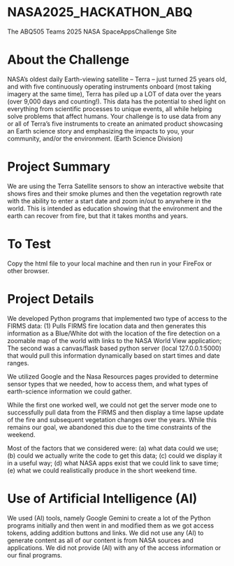 # NASA2025_HACKATHON_ABQ
The ABQ505 Teams 2025 NASA SpaceAppsChallenge Site

# About the Challenge

NASA’s oldest daily Earth-viewing satellite – Terra – just turned 25 years old, and with five continuously operating instruments onboard (most taking imagery at the same time), Terra has piled up a LOT of data over the years (over 9,000 days and counting!). This data has the potential to shed light on everything from scientific processes to unique events, all while helping solve problems that affect humans. Your challenge is to use data from any or all of Terra’s five instruments to create an animated product showcasing an Earth science story and emphasizing the impacts to you, your community, and/or the environment. (Earth Science Division)

# Project Summary

We are using the Terra Satellite sensors to show an interactive website that shows fires and their smoke plumes and then the vegetation regrowth rate with the ability to enter a start date and zoom in/out to anywhere in the world. This is intended as education showing that the environment and the earth can recover from fire, but that it takes months and years.

# To Test

Copy the html file to your local machine and then run in your FireFox or other browser.

# Project Details

We developed Python programs that implemented two type of access to the FIRMS data: (1) Pulls FIRMS fire location data and then generates this information as a Blue/White dot with the location of the fire detection on a zoomable map of the world with links to the NASA World View application; The second was a canvas/flask based python server (local 127.0.0.1:5000) that would pull this information dynamically based on start times and date ranges. 

We utilized Google and the Nasa Resources pages provided to determine sensor types that we needed, how to access them, and what types of earth-science information we could gather.

While the first one worked well, we could not get the server mode one to successfully pull data from the FIRMS and then display a time lapse update of the fire and subsequent vegetation changes over the years. While this remains our goal, we abandoned this due to the time constraints of the weekend.

Most of the factors that we considered were: (a) what data could we use; (b) could we actually write the code to get this data; (c) could we display it in a useful way; (d) what NASA apps exist that we could link to save time; (e) what we could realistically produce in the short weekend time.

# Use of Artificial Intelligence (AI)

We used (AI) tools, namely Google Gemini to create a lot of the Python programs initially and then went in and modified them as we got access tokens, adding addition buttons and links. We did not use any (AI) to generate content as all of our content is from NASA sources and applications. We did not provide (AI) with any of the access information or our final programs.
